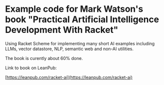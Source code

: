 # Example code for Mark Watson's book "Practical Artificial Intelligence Development With Racket"

Using Racket Scheme for implementing many short AI examples including LLMs, vector datastore, NLP, semantic web and non-AI utilities.

The book is curently about 60% done.

Link to book on LeanPub:

[https://leanpub.com/racket-ai](https://leanpub.com/racket-ai)
